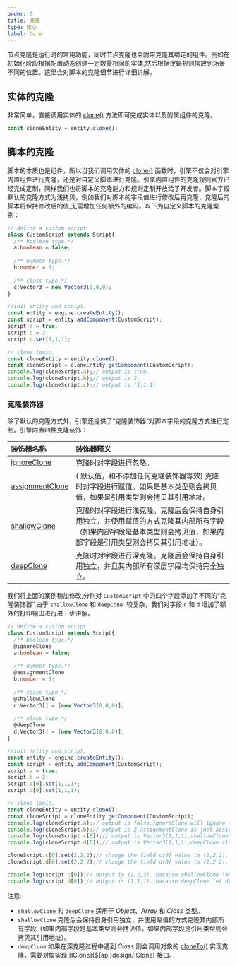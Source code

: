 ```yaml
---
order: 6
title: 克隆
type: 核心
label: Core
---
```



节点克隆是运行时的常用功能，同时节点克隆也会附带克隆其绑定的组件。例如在初始化阶段根据配置动态创建一定数量相同的实体,然后根据逻辑规则摆放到场景不同的位置。这里会对脚本的克隆细节进行详细讲解。

## 实体的克隆
非常简单，直接调用实体的 [clone()](${api}design/IClone#clone) 方法即可完成实体以及附属组件的克隆。
```typescript
const cloneEntity = entity.clone();
```

## 脚本的克隆
脚本的本质也是组件，所以当我们调用实体的 [clone()](${api}design/IClone#clone) 函数时，引擎不仅会对引擎内置组件进行克隆，还是对自定义脚本进行克隆。引擎内置组件的克隆规则官方已经完成定制，同样我们也将脚本的克隆能力和规则定制开放给了开发者。脚本字段默认的克隆方式为浅拷贝，例如我们对脚本的字段值进行修改后再克隆，克隆后的脚本将保持修改后的值,无需增加任何额外的编码。以下为自定义脚本的克隆案例：
```typescript
// define a custom script
class CustomScript extends Script{
  /** boolean type.*/
  a:boolean = false;
  
  /** number type.*/
  b:number = 1;
  
  /** class type.*/
  c:Vector3 = new Vector3(0,0,0);
}

//init entity and script.
const entity = engine.createEntity();
const script = entity.addComponent(CustomScript);
script.a = true;
script.b = 2;
script.c.set(1,1,1);

// clone logic.
const cloneEntity = entity.clone();
const cloneScript = cloneEntity.getComponent(CustomScript);
console.log(cloneScript.a);// output is true.
console.log(cloneScript.b);// output is 2.
console.log(cloneScript.c);// output is (1,1,1).
```
### 克隆装饰器
除了默认的克隆方式外，引擎还提供了“克隆装饰器“对脚本字段的克隆方式进行定制。引擎内置四种克隆装饰：

| 装饰器名称 | 装饰器释义 |
| :--- | :--- |
| [ignoreClone](${api}core/ignoreClone) | 克隆时对字段进行忽略。 |
| [assignmentClone](${api}core/assignmentClone) | ( 默认值，和不添加任何克隆装饰器等效) 克隆时对字段进行赋值。如果是基本类型则会拷贝值，如果是引用类型则会拷贝其引用地址。 |
| [shallowClone](${api}core/shallowClone) | 克隆时对字段进行浅克隆。克隆后会保持自身引用独立，并使用赋值的方式克隆其内部所有字段（如果内部字段是基本类型则会拷贝值，如果内部字段是引用类型则会拷贝其引用地址）。|
| [deepClone](${api}core/deepClone) | 克隆时对字段进行深克隆。克隆后会保持自身引用独立，并且其内部所有深层字段均保持完全独立。|

 我们将上面的案例稍加修改,分别对 `CustomScript` 中的四个字段添加了不同的“克隆装饰器“,由于 `shallowClone` 和 `deepCone`  较复杂，我们对字段 `c` 和 `d` 增加了额外的打印输出进行进一步讲解。
```typescript
// define a custom script
class CustomScript extends Script{
  /** boolean type.*/
  @ignoreClone
  a:boolean = false;
  
  /** number type.*/
  @assignmentClone
  b:number = 1;
  
  /** class type.*/
  @shallowClone
  c:Vector3[] = [new Vector3(0,0,0)];
  
  /** class type.*/
  @deepClone
  d:Vector3[] = [new Vector3(0,0,0)];
}

//init entity and script.
const entity = engine.createEntity();
const script = entity.addComponent(CustomScript);
script.a = true;
script.b = 2;
script.c[0].set(1,1,1);
script.d[0].set(1,1,1);

// clone logic.
const cloneEntity = entity.clone();
const cloneScript = cloneEntity.getComponent(CustomScript);
console.log(cloneScript.a);// output is false,ignoreClone will ignore the value.
console.log(cloneScript.b);// output is 2,assignmentClone is just assignment the origin value.
console.log(cloneScript.c[0]);// output is Vector3(1,1,1),shallowClone clone the array shell,but use the same element.
console.log(cloneScript.d[0]);// output is Vector3(1,1,1),deepClone clone the array shell and also clone the element.

cloneScript.c[0].set(2,2,2);// change the field c[0] value to (2,2,2).
cloneScript.d[0].set(2,2,2);// change the field d[0] value to (2,2,2).

console.log(script.c[0]);// output is (2,2,2). bacause shallowClone let c[0] use the same reference with cloneScript's c[0].
console.log(script.d[0]);// output is (1,1,1). bacause deepClone let d[0] use the different reference with cloneScript's d[0].
```
注意: 

- `shallowClone` 和 `deepClone` 适用于 *Object*、*Array* 和 *Class* 类型。
- `shallowClone` 克隆后会保持自身引用独立，并使用赋值的方式克隆其内部所有字段（如果内部字段是基本类型则会拷贝值，如果内部字段是引用类型则会拷贝其引用地址）。
- `deepClone` 如果在深克隆过程中遇到 *Class* 则会调用对象的 [cloneTo()](${api}design/IClone#cloneTo) 实现克隆，需要对象实现 [IClone](${api}design/IClone) 接口。
